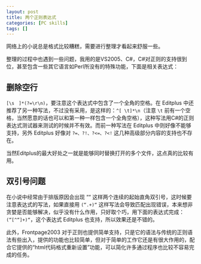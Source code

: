 ```yaml
---
layout: post
title: 两个正则表达式
categories: [PC skills]
tags: []
---
```


网络上的小说总是格式比较糟糕，需要进行整理才看起来舒服一些。

整理的过程中也遇到一些问题，我用的是VS2005、C#，C#对正则的支持很到位，甚至包含一些其它语言如Perl所没有的特殊功能，下面是相关表达式：

## 删除空行

`[\s　]*(?=\r\n)`，要注意这个表达式中包含了一个全角的空格。在 Editplus 中还推荐了另一种写法，不过没有采用，是这样的：`^[ \t]*\n`（注意 `\t` 前有一个空格，当然愿意的话也可以和第一种一样包含一个全角空格），这种写法用C#的正则表达式测试器来测试的时候并不有效。而前一种写法在 Editplus 中则好像不能够支持，另外 Editplus 好像对 `?=、?!、?<=、?<!` 这几种高级部分内容的支持也不存在。

当然Editplus的最大好处之一就是能够同时替换打开的多个文件，这点真的比较有用。

## 双引号问题

在小说中经常由于排版原因会出现 ““ 这样两个连续的起始直角双引号，这时候要注意表达式的写法，如果直接用 `(“.+)“` 这样写法会导致匹配出现错误，本来想非贪婪是否能够解决，似乎没有什么作用，只好取个巧，用下面的表达式完成：`(“[^“]+)“`，这个表达式 Editplus 也支持，所以效果还是不错的。

此外，Frontpage2003 对于正则也提供简单支持，只是它的语法与传统的正则语法有些出入，提供的功能也比较简单，但对于简单的工作它还是有很大作用的，配合它提供的“html代码格式重新设置”功能，可以简化许多通过程序也比较不容易完成的任务。